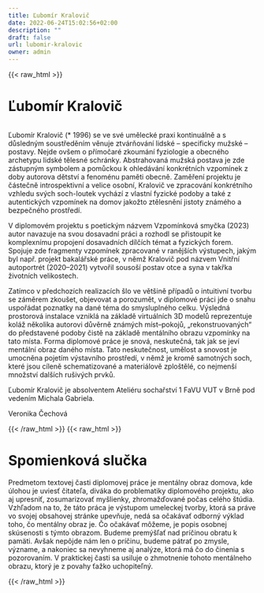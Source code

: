 ```yaml
---
title: Ľubomír Kralovič
date: 2022-06-24T15:02:56+02:00
description: ""
draft: false
url: lubomir-kralovic
owner: admin
---
```

{{< raw_html >}}
<h1 id="ľubom&iacute;r-kralovič">Ľubom&iacute;r Kralovič</h1>
<div class="page" title="Page 17">
<div class="section">
<div class="layoutArea">
<div class="column">
<p>Ľubom&iacute;r Kralovič (* 1996) se ve sv&eacute; uměleck&eacute; praxi kontinu&aacute;lně&nbsp;a s důsledn&yacute;m soustředěn&iacute;m věnuje ztv&aacute;rňov&aacute;n&iacute; lidsk&eacute; &ndash; specificky mužsk&eacute; &ndash; postavy. Nejde ov&scaron;em o př&iacute;močar&eacute; zkoum&aacute;n&iacute; fyziologie a obecn&eacute;ho archetypu lidsk&eacute; tělesn&eacute; schr&aacute;nky. Abstrahovan&aacute; mužsk&aacute; postava je zde z&aacute;stupn&yacute;m symbolem a pomůckou k ohled&aacute;v&aacute;n&iacute; konkr&eacute;tn&iacute;ch vzpom&iacute;nek z doby autorova dětstv&iacute; a fenom&eacute;nu paměti obecně. Zaměřen&iacute; projektu je č&aacute;stečně introspektivn&iacute; a velice osobn&iacute;, Kralovič ve zpracov&aacute;n&iacute; konkr&eacute;tn&iacute;ho vzhledu sv&yacute;ch soch-loutek vych&aacute;z&iacute; z vlastn&iacute; fyzick&eacute; podoby a tak&eacute; z autentick&yacute;ch vzpom&iacute;nek na domov jakožto ztělesněn&iacute; jistoty zn&aacute;m&eacute;ho a bezpečn&eacute;ho prostřed&iacute;.</p>
<p>V diplomov&eacute;m projektu s poetick&yacute;m n&aacute;zvem Vzpom&iacute;nkov&aacute; smyčka (2023) autor navazuje na svou dosavadn&iacute; pr&aacute;ci a rozhodl se přistoupit ke komplexn&iacute;mu propojen&iacute; dosavadn&iacute;ch d&iacute;lč&iacute;ch t&eacute;mat a fyzick&yacute;ch forem. Spojuje zde fragmenty vzpom&iacute;nek zpracovan&eacute; v raněj&scaron;&iacute;ch v&yacute;stupech, jak&yacute;m byl např. projekt bakal&aacute;řsk&eacute; pr&aacute;ce, v němž Kralovič pod n&aacute;zvem Vnitřn&iacute; autoportr&eacute;t (2020&ndash;2021) vytvořil souso&scaron;&iacute; postav otce a syna v takřka životn&iacute;ch velikostech.</p>
<p>Zat&iacute;mco v předchoz&iacute;ch realizac&iacute;ch &scaron;lo ve vět&scaron;ině př&iacute;padů&nbsp;o intuitivn&iacute; tvorbu se z&aacute;měrem zkou&scaron;et, objevovat a porozumět,&nbsp;v diplomov&eacute; pr&aacute;ci jde o snahu uspoř&aacute;dat poznatky na dan&eacute; t&eacute;ma do smyslupln&eacute;ho celku. V&yacute;sledn&aacute; prostorov&aacute; instalace vznikl&aacute;&nbsp;na z&aacute;kladě virtu&aacute;ln&iacute;ch 3D modelů reprezentuje kol&aacute;ž několika autorovi důvěrně zn&aacute;m&yacute;ch m&iacute;st&ndash;pokojů, &bdquo;rekonstruovan&yacute;ch&ldquo; do představen&eacute; podoby čistě na z&aacute;kladě ment&aacute;ln&iacute;ho obrazu vzpom&iacute;nky na tato m&iacute;sta. Forma diplomov&eacute; pr&aacute;ce je snov&aacute;, neskutečn&aacute;, tak&nbsp;jak se jev&iacute; ment&aacute;ln&iacute; obraz dan&eacute;ho m&iacute;sta. Tato neskutečnost, umělost a snovost je umocněna pojet&iacute;m v&yacute;stavn&iacute;ho prostřed&iacute;, v němž&nbsp;je kromě samotn&yacute;ch soch, kter&eacute; jsou c&iacute;leně schematizovan&eacute; a materi&aacute;lově zplo&scaron;těl&eacute;, co nejmen&scaron;&iacute; množstv&iacute; dal&scaron;&iacute;ch ru&scaron;iv&yacute;ch prvků.</p>
<p>Ľubom&iacute;r Kralovič je absolventem Ateli&eacute;ru sochařstv&iacute; 1 FaVU VUT v Brně pod veden&iacute;m Michala Gabriela.</p>
<p>Veronika Čechov&aacute;</p>
</div>
</div>
</div>
</div>
{{< /raw_html >}}
<!-- SECTION BREAK -->
{{< raw_html >}}
<h1 class="b-detail__title">Spomienkov&aacute; slučka</h1>
<p>Predmetom textovej časti diplomovej pr&aacute;ce je ment&aacute;lny obraz domova, kde &uacute;lohou je uviesť čitateľa, div&aacute;ka do problematiky diplomov&eacute;ho projektu, ako aj upresniť, zosumarizovať my&scaron;lienky, zhromažďovan&eacute; počas cel&eacute;ho &scaron;t&uacute;dia. Vzhľadom na to, že t&aacute;to pr&aacute;ca je v&yacute;stupom umeleckej tvorby, ktor&aacute; sa pr&aacute;ve vo svojej obsahovej str&aacute;nke upevňuje, ned&aacute; sa očak&aacute;vať odborn&yacute; v&yacute;klad toho, čo ment&aacute;lny obraz je. Čo očak&aacute;vať m&ocirc;žeme, je popis osobnej sk&uacute;senosti s t&yacute;mto obrazom. Budeme prem&yacute;&scaron;ľať nad pr&iacute;činou obratu k pam&auml;ti. Av&scaron;ak nep&ocirc;jde n&aacute;m len o pr&iacute;činu, budeme p&aacute;trať po zmysle, v&yacute;zname, a nakoniec sa nevyhneme aj anal&yacute;ze, ktor&aacute; m&aacute; čo do činenia s pozorovan&iacute;m. V praktickej časti sa usiluje o zhmotnenie tohoto ment&aacute;lneho obrazu, ktor&yacute; je z povahy ťažko uchopiteľn&yacute;.</p>
{{< /raw_html >}}
